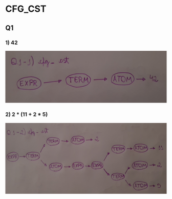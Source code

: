 # CFG_CST

## Q1

### 1) 42

![Questão1-1](Q1-1.jpg)

### 2) 2 * (11 + 2 * 5)

![Questão1-2](Q1-2.jpg)